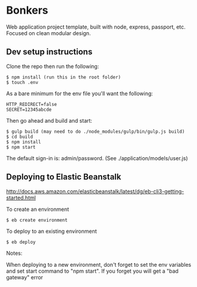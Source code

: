 Bonkers
=========
Web application project template, built with node, express, passport, etc. Focused on clean modular design.

Dev setup instructions
----------------------

Clone the repo then run the following:

    $ npm install (run this in the root folder)
    $ touch .env
    
As a bare minimum for the env file you'll want the following:

    HTTP_REDIRECT=false
    SECRET=12345abcde
    
Then go ahead and build and start:

    $ gulp build (may need to do ./node_modules/gulp/bin/gulp.js build)
    $ cd build
    $ npm install
    $ npm start
    
The default sign-in is: admin/password. (See ./application/models/user.js)

Deploying to Elastic Beanstalk
------------------------------

http://docs.aws.amazon.com/elasticbeanstalk/latest/dg/eb-cli3-getting-started.html

To create an environment

    $ eb create environment
    
To deploy to an existing environment
    
    $ eb deploy    
    
Notes:

When deploying to a new environment, don't forget to set the env variables and set start command to "npm start". If you 
forget you will get a "bad gateway" error 
